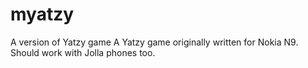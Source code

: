 # myatzy
A version of Yatzy game
A Yatzy game originally written for Nokia N9. Should work with Jolla phones too.
